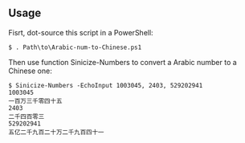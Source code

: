 ## Usage

Fisrt, dot-source this script in a PowerShell:

    $ . Path\to\Arabic-num-to-Chinese.ps1

Then use function Sinicize-Numbers to convert a Arabic number to a Chinese one:

    $ Sinicize-Numbers -EchoInput 1003045, 2403, 529202941
    1003045
    一百万三千零四十五
    2403
    二千四百零三
    529202941
    五亿二千九百二十万二千九百四十一
